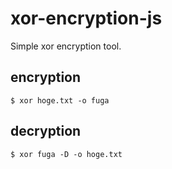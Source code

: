 # xor-encryption-js

Simple xor encryption tool.

## encryption
```
$ xor hoge.txt -o fuga
```

## decryption
```
$ xor fuga -D -o hoge.txt
```